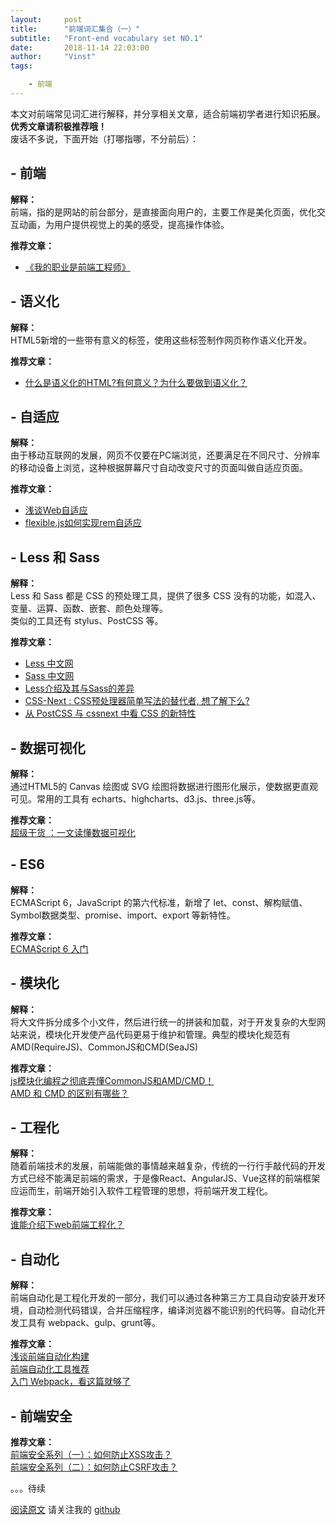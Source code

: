```yaml
---
layout:     post
title:      "前端词汇集合（一）"
subtitle:   "Front-end vocabulary set NO.1"
date:       2018-11-14 22:03:00
author:     "Vinst" 
tags:

    - 前端
---
```


本文对前端常见词汇进行解释，并分享相关文章，适合前端初学者进行知识拓展。  
**优秀文章请积极推荐哦！**  
废话不多说，下面开始（打哪指哪，不分前后）：
## - 前端
**解释：**  
前端，指的是网站的前台部分，是直接面向用户的，主要工作是美化页面，优化交互动画，为用户提供视觉上的美的感受，提高操作体验。

**推荐文章：**  
- [《我的职业是前端工程师》](https://ued.party/)

##  - 语义化
**解释：**  
HTML5新增的一些带有意义的标签，使用这些标签制作网页称作语义化开发。

**推荐文章：**  
- [什么是语义化的HTML?有何意义？为什么要做到语义化？](https://www.cnblogs.com/wuqiutong/p/5986220.html)

## - 自适应
**解释：**  
由于移动互联网的发展，网页不仅要在PC端浏览，还要满足在不同尺寸、分辨率的移动设备上浏览，这种根据屏幕尺寸自动改变尺寸的页面叫做自适应页面。

**推荐文章：**  
- [浅谈Web自适应](https://www.cnblogs.com/constantince/p/5708930.html)  
- [flexible.js如何实现rem自适应](http://caibaojian.com/flexible-js-2.html)

## - Less 和 Sass
**解释：**  
Less 和 Sass 都是 CSS 的预处理工具，提供了很多 CSS 没有的功能，如混入、变量、运算、函数、嵌套、颜色处理等。  
类似的工具还有 stylus、PostCSS 等。

**推荐文章：**  
- [Less 中文网](http://lesscss.cn/)  
- [Sass 中文网](https://www.sass.hk)  
- [Less介绍及其与Sass的差异](https://www.w3cplus.com/css/an-introduction-to-less-and-comparison-to-sass.html)  
- [CSS-Next : CSS预处理器简单写法的替代者, 想了解下么?](https://blog.csdn.net/crper/article/details/80448890)  
- [从 PostCSS 与 cssnext 中看 CSS 的新特性](https://www.codesky.me/archives/postcss-cssnext-css-features.wind)  

## - 数据可视化
**解释：**  
通过HTML5的 Canvas 绘图或 SVG 绘图将数据进行图形化展示，使数据更直观可见。常用的工具有 echarts、highcharts、d3.js、three.js等。

**推荐文章：**  
[超级干货 ：一文读懂数据可视化](https://blog.csdn.net/Tw6cy6uKyDea86Z/article/details/79984553)  

## - ES6
**解释：**  
ECMAScript 6，JavaScript 的第六代标准，新增了 let、const、解构赋值、Symbol数据类型、promise、import、export 等新特性。

**推荐文章：**  
[ECMAScript 6 入门](http://es6.ruanyifeng.com/)

## - 模块化
**解释：**  
将大文件拆分成多个小文件，然后进行统一的拼装和加载，对于开发复杂的大型网站来说，模块化开发使产品代码更易于维护和管理。典型的模块化规范有AMD(RequireJS)、CommonJS和CMD(SeaJS)

**推荐文章：**  
[js模块化编程之彻底弄懂CommonJS和AMD/CMD！](https://www.cnblogs.com/chenguangliang/p/5856701.html)  
[AMD 和 CMD 的区别有哪些？](https://www.zhihu.com/question/20351507)

## - 工程化
**解释：**  
随着前端技术的发展，前端能做的事情越来越复杂，传统的一行行手敲代码的开发方式已经不能满足前端的需求，于是像React、AngularJS、Vue这样的前端框架应运而生，前端开始引入软件工程管理的思想，将前端开发工程化。

**推荐文章：**  
[谁能介绍下web前端工程化？](https://www.zhihu.com/question/24558375)  


## - 自动化
**解释：**  
前端自动化是工程化开发的一部分，我们可以通过各种第三方工具自动安装开发环境，自动检测代码错误，合并压缩程序，编译浏览器不能识别的代码等。自动化开发工具有 webpack、gulp、grunt等。

**推荐文章：**  
[浅谈前端自动化构建](https://www.cnblogs.com/kasmine/p/6436131.html)  
[前端自动化工具推荐](https://www.jianshu.com/p/1c5d6427cda5)  
[入门 Webpack，看这篇就够了](https://segmentfault.com/a/1190000006178770#articleHeader0)

## - 前端安全
**推荐文章：**  
[前端安全系列（一）：如何防止XSS攻击？](https://segmentfault.com/a/1190000016551188)  
[前端安全系列（二）：如何防止CSRF攻击？](https://segmentfault.com/a/1190000016659945)


。。。待续

[阅读原文](https://github.com/vinstweb/Front-End-Knowledge-Tree/blob/master/Front-End-Words-Set.md) 请关注我的 [github](https://github.com/vinstweb)